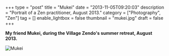 +++
type = "post"
title = "Mukei"
date = "2013-11-05T09:20:03"
description = "Portrait of a Zen practitioner, August 2013."
category = ["Photography", "Zen"]
tag = []
enable_lightbox = false
thumbnail = "mukei.jpg"
draft = false
+++

<p><strong>My friend Mukei, during the Village Zendo's summer retreat, August 2013.</strong></p>
<p><img style="display:block; margin-left:auto; margin-right:auto;" src="mukei.jpg" alt="Mukei" title="Mukei" /></p>
